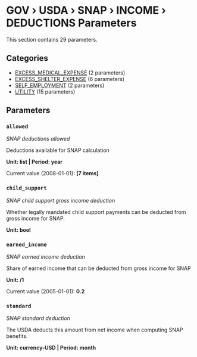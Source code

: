 # GOV › USDA › SNAP › INCOME › DEDUCTIONS Parameters

This section contains 29 parameters.

## Categories

- [EXCESS_MEDICAL_EXPENSE](excess_medical_expense/index.md) (2 parameters)
- [EXCESS_SHELTER_EXPENSE](excess_shelter_expense/index.md) (6 parameters)
- [SELF_EMPLOYMENT](self_employment/index.md) (2 parameters)
- [UTILITY](utility/index.md) (15 parameters)

## Parameters

### `allowed`
*SNAP deductions allowed*

Deductions available for SNAP calculation

**Unit: list | Period: year**

Current value (2008-01-01): **[7 items]**


### `child_support`
*SNAP child support gross income deduction*

Whether legally mandated child support payments can be deducted from gross income for SNAP.

**Unit: bool**


### `earned_income`
*SNAP earned income deduction*

Share of earned income that can be deducted from gross income for SNAP

**Unit: /1**

Current value (2005-01-01): **0.2**


### `standard`
*SNAP standard deduction*

The USDA deducts this amount from net income when computing SNAP benefits.

**Unit: currency-USD | Period: month**

